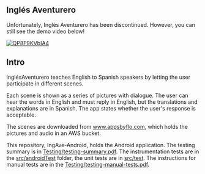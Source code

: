 ## Inglés Aventurero

Unfortunately, Inglés Aventurero has been discontinued. However, you can still see the demo video below!

[![QP8F9KVbIA4](https://img.youtube.com/vi/QP8F9KVbIA4/0.jpg)](https://www.youtube.com/watch?v=QP8F9KVbIA4&t=2m18s)

## Intro

InglésAventurero teaches English to Spanish speakers by letting the user participate in different scenes.

Each scene is shown as a series of pictures with dialogue. The user can hear the words in English and must reply in English, but the translations and explanations are in Spanish. The app states whether the user's response is acceptable.

The scenes are downloaded from www.appsbyflo.com, which holds the pictures and audio in an AWS bucket.

This repository, IngAve-Android, holds the Android application. The testing summary is in [Testing/testing-summary.pdf](Testing/testing-summary.pdf). The instrumentation tests are in the [src/androidTest](InglesAventurero/app/src/androidTest/java/com/olfybsppa/inglesaventurero/tests) folder, the unit tests are in [src/test](InglesAventurero/app/src/test/java/com/olfybsppa/inglesaventurero). The instructions for manual tests are in the [Testing/testing-manual-tests.pdf](Testing/testing-manual-tests.pdf).
